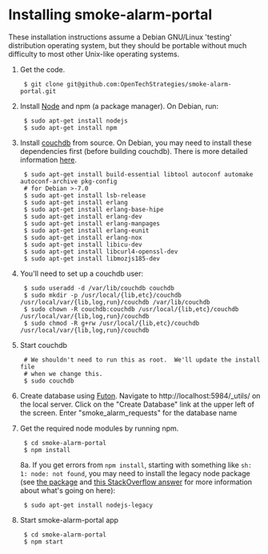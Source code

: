 # Installing smoke-alarm-portal

These installation instructions assume a Debian GNU/Linux 'testing'
distribution operating system, but they should be portable without
much difficulty to most other Unix-like operating systems.

1. Get the code.

        $ git clone git@github.com:OpenTechStrategies/smoke-alarm-portal.git

2. Install [Node](https://nodejs.org/download/) and npm (a package manager).
   On Debian, run:

        $ sudo apt-get install nodejs
        $ sudo apt-get install npm

3. Install [couchdb](http://couchdb.org/) from source.  On Debian, you may need to install these dependencies first (before building couchdb).  There is more detailed information [here](https://cwiki.apache.org/confluence/display/COUCHDB/Debian).

        $ sudo apt-get install build-essential libtool autoconf automake autoconf-archive pkg-config
        # for Debian >-7.0
        $ sudo apt-get install lsb-release
        $ sudo apt-get install erlang
        $ sudo apt-get install erlang-base-hipe
        $ sudo apt-get install erlang-dev
        $ sudo apt-get install erlang-manpages
        $ sudo apt-get install erlang-eunit
        $ sudo apt-get install erlang-nox
        $ sudo apt-get install libicu-dev
        $ sudo apt-get install libcurl4-openssl-dev
        $ sudo apt-get install libmozjs185-dev

5. You'll need to set up a couchdb user:
   
        $ sudo useradd -d /var/lib/couchdb couchdb
        $ sudo mkdir -p /usr/local/{lib,etc}/couchdb /usr/local/var/{lib,log,run}/couchdb /var/lib/couchdb
        $ sudo chown -R couchdb:couchdb /usr/local/{lib,etc}/couchdb /usr/local/var/{lib,log,run}/couchdb
        $ sudo chmod -R g+rw /usr/local/{lib,etc}/couchdb /usr/local/var/{lib,log,run}/couchdb

6. Start couchdb
         
        # We shouldn't need to run this as root.  We'll update the install file
        # when we change this.
        $ sudo couchdb

7. Create database using [Futon](https://wiki.apache.org/couchdb/Getting_started_with_Futon
). Navigate to http://localhost:5984/\_utils/ on the local server. Click on the "Create Database" link at the upper left of the screen. Enter "smoke\_alarm\_requests" for the database name

8. Get the required node modules by running npm.

        $ cd smoke-alarm-portal
        $ npm install

   8a. If you get errors from `npm install`, starting with something like
   `sh: 1: node: not found`, you may need to install the legacy node
   package (see [the
   package](https://packages.debian.org/sid/nodejs-legacy)
   and [this StackOverflow
   answer](stackoverflow.com/questions/21168141/can-not-install-packages-using-node-package-manager-in-ubuntu)
   for more information about what's going on here):

        $ sudo apt-get install nodejs-legacy

9. Start smoke-alarm-portal app

        $ cd smoke-alarm-portal
        $ npm start
